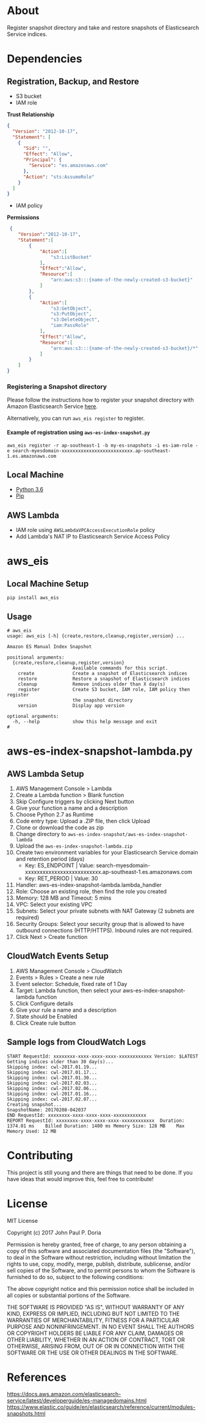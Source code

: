 # About

Register snapshot directory and take and restore snapshots of Elasticsearch Service indices.

# Dependencies

## Registration, Backup, and Restore
- S3 bucket
- IAM role

**Trust Relationship**

```json
{
  "Version": "2012-10-17",
  "Statement": [
    {
      "Sid": "",
      "Effect": "Allow",
      "Principal": {
        "Service": "es.amazonaws.com"
      },
      "Action": "sts:AssumeRole"
    }
  ]
} 
```

- IAM policy

**Permissions**

```json
 {
    "Version":"2012-10-17",
    "Statement":[
        {
            "Action":[
                "s3:ListBucket"
            ],
            "Effect":"Allow",
            "Resource":[
                "arn:aws:s3:::{name-of-the-newly-created-s3-bucket}"
            ]
        },
        {
            "Action":[
                "s3:GetObject",
                "s3:PutObject",
                "s3:DeleteObject",
                "iam:PassRole"
            ],
            "Effect":"Allow",
            "Resource":[
                "arn:aws:s3:::{name-of-the-newly-created-s3-bucket}/*"
            ]
        }
    ]
} 
```

### Registering a Snapshot directory

Please follow the instructions how to register your snapshot directory with Amazon Elasticsearch Service [here](http://docs.aws.amazon.com/elasticsearch-service/latest/developerguide/es-managedomains.html#es-managedomains-snapshot-registerdirectory).

Alternatively, you can run `aws_eis register` to register.

#### Example of registration using `aws-es-index-snapshot.py`

```
aws_eis register -r ap-southeast-1 -b my-es-snapshots -i es-iam-role -e search-myesdomain-xxxxxxxxxxxxxxxxxxxxxxxxxx.ap-southeast-1.es.amazonaws.com
```

## Local Machine

- [Python 3.6](https://www.python.org/downloads/)
- [Pip](https://pypi.python.org/pypi/pip)

## AWS Lambda
- IAM role using `AWSLambdaVPCAccessExecutionRole` policy
- Add Lambda's NAT IP to Elasticsearch Service Access Policy

# aws_eis

## Local Machine Setup

`pip install aws_eis`

## Usage

```
# aws_eis
usage: aws_eis [-h] {create,restore,cleanup,register,version} ...

Amazon ES Manual Index Snapshot

positional arguments:
  {create,restore,cleanup,register,version}
                        Available commands for this script.
    create              Create a snapshot of Elasticsearch indices
    restore             Restore a snapshot of Elasticsearch indices
    cleanup             Remove indices older than X day(s)
    register            Create S3 bucket, IAM role, IAM policy then register
                        the snapshot directory
    version             Display app version

optional arguments:
  -h, --help            show this help message and exit
#
```

# aws-es-index-snapshot-lambda.py

## AWS Lambda Setup
1. AWS Management Console > Lambda
1. Create a Lambda function > Blank function
1. Skip Configure triggers by clicking Next button
1. Give your function a name and a description
1. Choose Python 2.7 as Runtime
1. Code entry type: Upload a .ZIP file, then click Upload
1. Clone or download the code as zip
1. Change directory to `aws-es-index-snapshot/aws-es-index-snapshot-lambda`
1. Upload the `aws-es-index-snapshot-lambda.zip`
1. Create two environment variables for your Elasticsearch Service domain and retention period (days)
    - Key: ES_ENDPOINT | Value: search-myesdomain-xxxxxxxxxxxxxxxxxxxxxxxxxx.ap-southeast-1.es.amazonaws.com
    - Key: RET_PERIOD | Value: 30
1. Handler: aws-es-index-snapshot-lambda.lambda_handler
1. Role: Choose an existing role, then find the role you created
1. Memory: 128 MB and Timeout: 5 mins
1. VPC: Select your existing VPC
1. Subnets: Select your private subnets with NAT Gateway (2 subnets are required)
1. Security Groups: Select your security group that is allowed to have outbound connections (HTTP/HTTPS). Inbound rules are not required.
1. Click Next > Create function

## CloudWatch Events Setup

1. AWS Management Console > CloudWatch
1. Events > Rules > Create a new rule
1. Event selector: Schedule, fixed rate of 1 Day
1. Target: Lambda function, then select your aws-es-index-snapshot-lambda function
1. Click Configure details
1. Give your rule a name and a description
1. State should be Enabled
1. Click Create rule button

## Sample logs from CloudWatch Logs

```
START RequestId: xxxxxxxx-xxxx-xxxx-xxxx-xxxxxxxxxxxx Version: $LATEST
Getting indices older than 30 day(s)...
Skipping index: cwl-2017.01.19...
Skipping index: cwl-2017.01.17...
Skipping index: cwl-2017.01.30...
Skipping index: cwl-2017.02.03...
Skipping index: cwl-2017.02.06...
Skipping index: cwl-2017.01.16...
Skipping index: cwl-2017.02.07...
Creating snapshot...
SnapshotName: 20170208-042037
END RequestId: xxxxxxxx-xxxx-xxxx-xxxx-xxxxxxxxxxxx
REPORT RequestId: xxxxxxxx-xxxx-xxxx-xxxx-xxxxxxxxxxxx	Duration: 1374.01 ms	Billed Duration: 1400 ms Memory Size: 128 MB	Max Memory Used: 12 MB
```

# Contributing

This project is still young and there are things that need to be done. If you have ideas that would improve this, feel free to contribute!

# License

MIT License

Copyright (c) 2017 John Paul P. Doria

Permission is hereby granted, free of charge, to any person obtaining a copy
of this software and associated documentation files (the "Software"), to deal
in the Software without restriction, including without limitation the rights
to use, copy, modify, merge, publish, distribute, sublicense, and/or sell
copies of the Software, and to permit persons to whom the Software is
furnished to do so, subject to the following conditions:

The above copyright notice and this permission notice shall be included in all
copies or substantial portions of the Software.

THE SOFTWARE IS PROVIDED "AS IS", WITHOUT WARRANTY OF ANY KIND, EXPRESS OR
IMPLIED, INCLUDING BUT NOT LIMITED TO THE WARRANTIES OF MERCHANTABILITY,
FITNESS FOR A PARTICULAR PURPOSE AND NONINFRINGEMENT. IN NO EVENT SHALL THE
AUTHORS OR COPYRIGHT HOLDERS BE LIABLE FOR ANY CLAIM, DAMAGES OR OTHER
LIABILITY, WHETHER IN AN ACTION OF CONTRACT, TORT OR OTHERWISE, ARISING FROM,
OUT OF OR IN CONNECTION WITH THE SOFTWARE OR THE USE OR OTHER DEALINGS IN THE
SOFTWARE.

# References
https://docs.aws.amazon.com/elasticsearch-service/latest/developerguide/es-managedomains.html
https://www.elastic.co/guide/en/elasticsearch/reference/current/modules-snapshots.html
